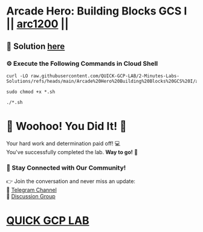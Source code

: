 # Arcade Hero: Building Blocks GCS I || [arc1200](https://www.cloudskillsboost.google/focuses/115690?parent=catalog) ||

## 🔑 Solution [here](https://youtu.be/Pn2dTJ5d3HU)

### ⚙️ Execute the Following Commands in Cloud Shell

```
curl -LO raw.githubusercontent.com/QUICK-GCP-LAB/2-Minutes-Labs-Solutions/refs/heads/main/Arcade%20Hero%20Building%20Blocks%20GCS%20I/arc1200.sh

sudo chmod +x *.sh

./*.sh
```

# 🎉 Woohoo! You Did It! 🎉  

Your hard work and determination paid off! 💻  
You've successfully completed the lab. **Way to go!** 🚀

### 💬 Stay Connected with Our Community!  
👉 Join the conversation and never miss an update:  
📢 [Telegram Channel](https://t.me/quickgcplab)  
👥 [Discussion Group](https://t.me/quickgcplabchats)  

# [QUICK GCP LAB](https://www.youtube.com/@quickgcplab)
